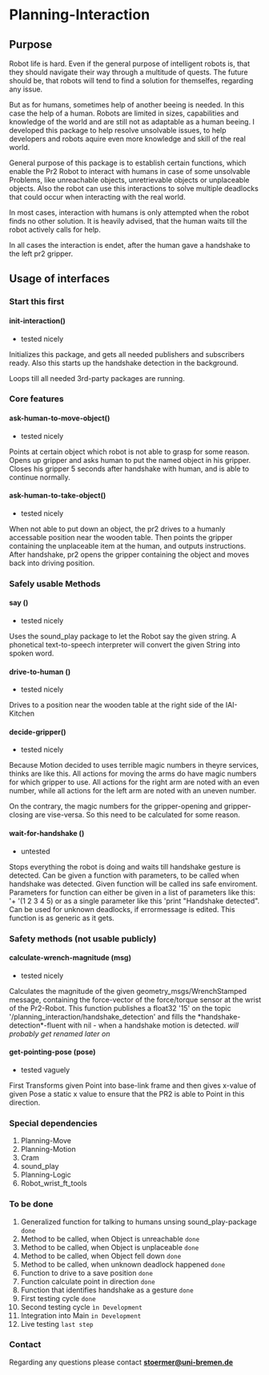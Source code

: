 # Planning-Interaction

## Purpose 

Robot life is hard.
Even if the general purpose of intelligent robots is, that they should navigate their way through a multitude of quests. The future should be, that robots will tend to find a solution for themselfes, regarding any issue.

But as for humans, sometimes help of another beeing is needed. In this case the help of a human. 
Robots are limited in sizes, capabilities and knowledge of the world and are still not as adaptable as a human beeing. I developed this package to help resolve unsolvable issues, to help developers and robots aquire even more knowledge and skill of the real world.

General purpose of this package is to establish certain functions, which enable the Pr2 Robot
to interact with humans in case of some unsolvable Problems, like unreachable objects, unretrievable objects or unplaceable objects. 
Also the robot can use this interactions to solve multiple deadlocks that could occur when interacting with the real world.

In most cases, interaction with humans is only attempted when the robot finds no other solution. It is heavily advised, that the human waits till the robot actively calls for help.

In all cases the interaction is endet, after the human gave a handshake to the left pr2 gripper.

## Usage of interfaces

### __Start this first__

#### init-interaction()

- tested nicely

Initializes this package, and gets all needed publishers and subscribers ready.
Also this starts up the handshake detection in the background. 

Loops till all needed 3rd-party packages are running.

### Core features

#### ask-human-to-move-object()

- tested nicely

Points at certain object which robot is not able to grasp for some reason.
Opens up gripper and asks human to put the named object in his gripper. 
Closes his gripper 5 seconds after handshake with human, and is able to continue normally.

#### ask-human-to-take-object()

- tested nicely

When not able to put down an object, the pr2 drives to a humanly accessable position near the
wooden table. Then points the gripper containing the unplaceable item at the human, and outputs
instructions. After handshake, pr2 opens the gripper containing the object and moves back into 
driving position.


### Safely usable Methods

#### say ()

- tested nicely

Uses the sound_play package to let the Robot say the given string. 
A phonetical text-to-speech interpreter will convert the given String into spoken word.

#### drive-to-human ()

- tested nicely

Drives to a position near the wooden table at the right side of the IAI-Kitchen

#### decide-gripper()

- tested nicely

Because Motion decided to uses terrible magic numbers in theyre services, thinks are like this.
All actions for moving the arms do have magic numbers for which gripper to use. All actions for the right arm are noted with an even number, while all actions for the left arm are noted with an uneven number.

On the contrary, the magic numbers for the gripper-opening and gripper-closing are vise-versa. So this need to be calculated for some reason.

#### wait-for-handshake ()

- untested 

Stops everything the robot is doing and waits till handshake gesture is detected.
Can be given a function with parameters, to be called when handshake was detected. 
Given function will be called ins safe enviroment. Parameters for function can either be given in 
a list of parameters like this: '+ '(1 2 3 4 5) or as a single parameter like this 'print "Handshake detected".
Can be used for unknown deadlocks, if errormessage is edited.
This function is as generic as it gets.

### Safety methods (not usable publicly)

#### calculate-wrench-magnitude (msg)

- tested nicely

Calculates the magnitude of the given geometry_msgs/WrenchStamped message, containing 
the force-vector of the force/torque sensor at the wrist of the Pr2-Robot.
This function publishes a float32 '15' on the topic '/planning\_interaction/handshake\_detection'
and fills the \*handshake-detection\*-fluent with nil - when a handshake motion is detected.
*will probably get renamed later on*

#### get-pointing-pose (pose)

- tested vaguely

First Transforms given Point into base-link frame and then gives x-value 
of given Pose a static x value to ensure that the PR2 is able to Point in this direction.


### Special dependencies

1. Planning-Move
2. Planning-Motion
3. Cram
4. sound_play
5. Planning-Logic
6. Robot\_wrist\_ft\_tools

### To be done

1. Generalized function for talking to humans unsing sound_play-package ```done```
2. Method to be called, when Object is unreachable ```done```
3. Method to be called, when Object is unplaceable ```done```
4. Method to be called, when Object fell down ```done```
5. Method to be called, when unknown deadlock happened ```done```
6. Function to drive to a save position ```done```
7. Function calculate point in direction ```done```
8. Function that identifies handshake as a gesture ```done```
9. First testing cycle ```done```
10. Second testing cycle ```ìn Development```
11. Integration into Main ```in Development```
12. Live testing ```last step```

### Contact

Regarding any questions please contact
**stoermer@uni-bremen.de**
